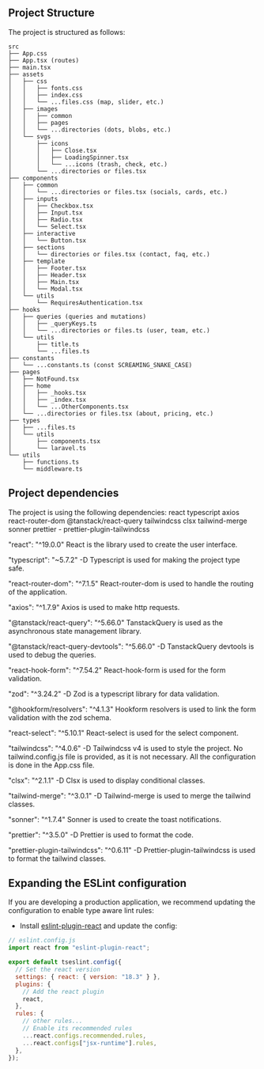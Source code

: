 ## Project Structure

The project is structured as follows:

```
src
├── App.css
├── App.tsx (routes)
├── main.tsx
├── assets
│   ├── css
│   │   ├── fonts.css
│   │   ├── index.css
│   │   └── ...files.css (map, slider, etc.)
│   ├── images
│   │   ├── common
│   │   ├── pages
│   │   └── ...directories (dots, blobs, etc.)
│   └── svgs
│       ├── icons
│       │   ├── Close.tsx
│       │   ├── LoadingSpinner.tsx
│       │   └── ...icons (trash, check, etc.)
│       └── ...directories or files.tsx
├── components
│   ├── common
│   │   └── ...directories or files.tsx (socials, cards, etc.)
│   ├── inputs
│   │   ├── Checkbox.tsx
│   │   ├── Input.tsx
│   │   ├── Radio.tsx
│   │   └── Select.tsx
│   ├── interactive
│   │   └── Button.tsx
│   ├── sections
│   │   └── directories or files.tsx (contact, faq, etc.)
│   ├── template
│   │   ├── Footer.tsx
│   │   ├── Header.tsx
│   │   ├── Main.tsx
│   │   └── Modal.tsx
│   └── utils
│       └── RequiresAuthentication.tsx
├── hooks
│   ├── queries (queries and mutations)
│   │   ├── _queryKeys.ts
│   │   └── ...directories or files.ts (user, team, etc.)
│   └── utils
│       ├── title.ts
│       └── ...files.ts
├── constants
│   └── ...constants.ts (const SCREAMING_SNAKE_CASE)
├── pages
│   ├── NotFound.tsx
│   ├── home
│   │   ├── _hooks.tsx
│   │   ├── _index.tsx
│   │   └── ...OtherComponents.tsx
│   └── ...directories or files.tsx (about, pricing, etc.)
├── types
│   ├── ...files.ts
│   └── utils
│       ├── components.tsx
│       └── laravel.ts
└── utils
    ├── functions.ts
    └── middleware.ts
```

## Project dependencies

The project is using the following dependencies:
react
typescript
axios
react-router-dom
@tanstack/react-query
tailwindcss
clsx
tailwind-merge
sonner
prettier - prettier-plugin-tailwindcss

"react": "^19.0.0"
React is the library used to create the user interface.

"typescript": "~5.7.2" -D
Typescript is used for making the project type safe.

"react-router-dom": "^7.1.5"
React-router-dom is used to handle the routing of the application.

"axios": "^1.7.9"
Axios is used to make http requests.

"@tanstack/react-query": "^5.66.0"
TanstackQuery is used as the asynchronous state management library.

"@tanstack/react-query-devtools": "^5.66.0" -D
TanstackQuery devtools is used to debug the queries.

"react-hook-form": "^7.54.2"
React-hook-form is used for the form validation.

"zod": "^3.24.2" -D
Zod is a typescript library for data validation.

"@hookform/resolvers": "^4.1.3"
Hookform resolvers is used to link the form validation with the zod schema.

"react-select": "^5.10.1"
React-select is used for the select component.

"tailwindcss": "^4.0.6" -D
Tailwindcss v4 is used to style the project. No tailwind.config.js file is provided, as it is not necessary. All the configuration is done in the App.css file.

"clsx": "^2.1.1" -D
Clsx is used to display conditional classes.

"tailwind-merge": "^3.0.1" -D
Tailwind-merge is used to merge the tailwind classes.

"sonner": "^1.7.4"
Sonner is used to create the toast notifications.

"prettier": "^3.5.0" -D
Prettier is used to format the code.

"prettier-plugin-tailwindcss": "^0.6.11" -D
Prettier-plugin-tailwindcss is used to format the tailwind classes.

## Expanding the ESLint configuration

If you are developing a production application, we recommend updating the configuration to enable type aware lint rules:

- Install [eslint-plugin-react](https://github.com/jsx-eslint/eslint-plugin-react) and update the config:

```js
// eslint.config.js
import react from "eslint-plugin-react";

export default tseslint.config({
  // Set the react version
  settings: { react: { version: "18.3" } },
  plugins: {
    // Add the react plugin
    react,
  },
  rules: {
    // other rules...
    // Enable its recommended rules
    ...react.configs.recommended.rules,
    ...react.configs["jsx-runtime"].rules,
  },
});
```
